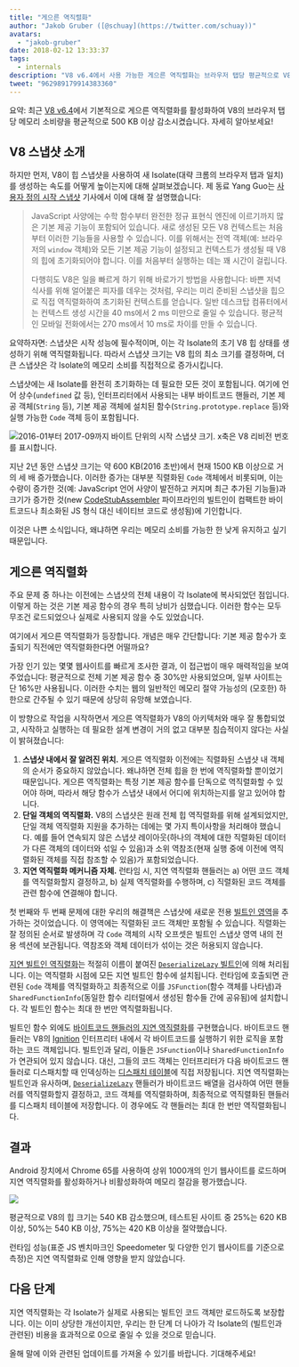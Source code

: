 ```yaml
---
title: "게으른 역직렬화"
author: "Jakob Gruber ([@schuay](https://twitter.com/schuay))"
avatars:
  - "jakob-gruber"
date: 2018-02-12 13:33:37
tags:
  - internals
description: "V8 v6.4에서 사용 가능한 게으른 역직렬화는 브라우저 탭당 평균적으로 V8의 메모리 소비량을 500 KB 이상 감소시킵니다."
tweet: "962989179914383360"
---
```

요약: 최근 [V8 v6.4](/blog/v8-release-64)에서 기본적으로 게으른 역직렬화를 활성화하여 V8의 브라우저 탭당 메모리 소비량을 평균적으로 500 KB 이상 감소시켰습니다. 자세히 알아보세요!

## V8 스냅샷 소개

하지만 먼저, V8이 힙 스냅샷을 사용하여 새 Isolate(대략 크롬의 브라우저 탭과 일치)를 생성하는 속도를 어떻게 높이는지에 대해 살펴보겠습니다. 제 동료 Yang Guo는 [사용자 정의 시작 스냅샷](/blog/custom-startup-snapshots) 기사에서 이에 대해 잘 설명했습니다:

<!--truncate-->
> JavaScript 사양에는 수학 함수부터 완전한 정규 표현식 엔진에 이르기까지 많은 기본 제공 기능이 포함되어 있습니다. 새로 생성된 모든 V8 컨텍스트는 처음부터 이러한 기능들을 사용할 수 있습니다. 이를 위해서는 전역 객체(예: 브라우저의 `window` 객체)와 모든 기본 제공 기능이 설정되고 컨텍스트가 생성될 때 V8의 힙에 초기화되어야 합니다. 이를 처음부터 실행하는 데는 꽤 시간이 걸립니다.
>
> 다행히도 V8은 일을 빠르게 하기 위해 바로가기 방법을 사용합니다: 바쁜 저녁 식사를 위해 얼어붙은 피자를 데우는 것처럼, 우리는 미리 준비된 스냅샷을 힙으로 직접 역직렬화하여 초기화된 컨텍스트를 얻습니다. 일반 데스크탑 컴퓨터에서는 컨텍스트 생성 시간을 40 ms에서 2 ms 미만으로 줄일 수 있습니다. 평균적인 모바일 전화에서는 270 ms에서 10 ms로 차이를 만들 수 있습니다.

요약하자면: 스냅샷은 시작 성능에 필수적이며, 이는 각 Isolate의 초기 V8 힙 상태를 생성하기 위해 역직렬화됩니다. 따라서 스냅샷 크기는 V8 힙의 최소 크기를 결정하며, 더 큰 스냅샷은 각 Isolate의 메모리 소비를 직접적으로 증가시킵니다.

스냅샷에는 새 Isolate를 완전히 초기화하는 데 필요한 모든 것이 포함됩니다. 여기에 언어 상수(`undefined` 값 등), 인터프리터에서 사용되는 내부 바이트코드 핸들러, 기본 제공 객체(`String` 등), 기본 제공 객체에 설치된 함수(`String.prototype.replace` 등)와 실행 가능한 `Code` 객체 등이 포함됩니다.

![2016-01부터 2017-09까지 바이트 단위의 시작 스냅샷 크기. x축은 V8 리비전 번호를 표시합니다.](/_img/lazy-deserialization/startup-snapshot-size.png)

지난 2년 동안 스냅샷 크기는 약 600 KB(2016 초반)에서 현재 1500 KB 이상으로 거의 세 배 증가했습니다. 이러한 증가는 대부분 직렬화된 `Code` 객체에서 비롯되며, 이는 수량이 증가한 것(예: JavaScript 언어 사양이 발전하고 커지며 최근 추가된 기능들)과 크기가 증가한 것(new [CodeStubAssembler](/blog/csa) 파이프라인의 빌트인이 컴팩트한 바이트코드나 최소화된 JS 형식 대신 네이티브 코드로 생성됨)에 기인합니다.

이것은 나쁜 소식입니다, 왜냐하면 우리는 메모리 소비를 가능한 한 낮게 유지하고 싶기 때문입니다.

## 게으른 역직렬화

주요 문제 중 하나는 이전에는 스냅샷의 전체 내용이 각 Isolate에 복사되었던 점입니다. 이렇게 하는 것은 기본 제공 함수의 경우 특히 낭비가 심했습니다. 이러한 함수는 모두 무조건 로드되었으나 실제로 사용되지 않을 수도 있었습니다.

여기에서 게으른 역직렬화가 등장합니다. 개념은 매우 간단합니다: 기본 제공 함수가 호출되기 직전에만 역직렬화한다면 어떨까요?

가장 인기 있는 몇몇 웹사이트를 빠르게 조사한 결과, 이 접근법이 매우 매력적임을 보여주었습니다: 평균적으로 전체 기본 제공 함수 중 30%만 사용되었으며, 일부 사이트는 단 16%만 사용됩니다. 이러한 수치는 웹의 일반적인 메모리 절약 가능성의 (모호한) 하한으로 간주될 수 있기 때문에 상당히 유망해 보였습니다.

이 방향으로 작업을 시작하면서 게으른 역직렬화가 V8의 아키텍처와 매우 잘 통합되었고, 시작하고 실행하는 데 필요한 설계 변경이 거의 없고 대부분 침습적이지 않다는 사실이 밝혀졌습니다:

1. **스냅샷 내에서 잘 알려진 위치.** 게으른 역직렬화 이전에는 직렬화된 스냅샷 내 객체의 순서가 중요하지 않았습니다. 왜냐하면 전체 힙을 한 번에 역직렬화할 뿐이었기 때문입니다. 게으른 역직렬화는 특정 기본 제공 함수를 단독으로 역직렬화할 수 있어야 하며, 따라서 해당 함수가 스냅샷 내에서 어디에 위치하는지를 알고 있어야 합니다.
2. **단일 객체의 역직렬화.** V8의 스냅샷은 원래 전체 힙 역직렬화를 위해 설계되었지만, 단일 객체 역직렬화 지원을 추가하는 데에는 몇 가지 특이사항을 처리해야 했습니다. 예를 들어 연속되지 않은 스냅샷 레이아웃(하나의 객체에 대한 직렬화된 데이터가 다른 객체의 데이터와 섞일 수 있음)과 소위 역참조(현재 실행 중에 이전에 역직렬화된 객체를 직접 참조할 수 있음)가 포함되었습니다.
3. **지연 역직렬화 메커니즘 자체.** 런타임 시, 지연 역직렬화 핸들러는 a) 어떤 코드 객체를 역직렬화할지 결정하고, b) 실제 역직렬화를 수행하며, c) 직렬화된 코드 객체를 관련 함수에 연결해야 합니다.

첫 번째와 두 번째 문제에 대한 우리의 해결책은 스냅샷에 새로운 전용 [빌트인 영역](https://cs.chromium.org/chromium/src/v8/src/snapshot/snapshot.h?l=55&rcl=f5b1d1d4f29b238ca2f0a13bf3a7b7067854592d)을 추가하는 것이었습니다. 이 영역에는 직렬화된 코드 객체만 포함될 수 있습니다. 직렬화는 잘 정의된 순서로 발생하며 각 `Code` 객체의 시작 오프셋은 빌트인 스냅샷 영역 내의 전용 섹션에 보관됩니다. 역참조와 객체 데이터가 섞이는 것은 허용되지 않습니다.

[지연 빌트인 역직렬화](https://goo.gl/dxkYDZ)는 적절히 이름이 붙여진 [`DeserializeLazy` 빌트인](https://cs.chromium.org/chromium/src/v8/src/builtins/x64/builtins-x64.cc?l=1355&rcl=f5b1d1d4f29b238ca2f0a13bf3a7b7067854592d)에 의해 처리됩니다. 이는 역직렬화 시점에 모든 지연 빌트인 함수에 설치됩니다. 런타임에 호출되면 관련된 `Code` 객체를 역직렬화하고 최종적으로 이를 `JSFunction`(함수 객체를 나타냄)과 `SharedFunctionInfo`(동일한 함수 리터럴에서 생성된 함수들 간에 공유됨)에 설치합니다. 각 빌트인 함수는 최대 한 번만 역직렬화됩니다.

빌트인 함수 외에도 [바이트코드 핸들러의 지연 역직렬화](https://goo.gl/QxZBL2)를 구현했습니다. 바이트코드 핸들러는 V8의 [Ignition](/blog/ignition-interpreter) 인터프리터 내에서 각 바이트코드를 실행하기 위한 로직을 포함하는 코드 객체입니다. 빌트인과 달리, 이들은 `JSFunction`이나 `SharedFunctionInfo`가 연관되어 있지 않습니다. 대신, 그들의 코드 객체는 인터프리터가 다음 바이트코드 핸들러로 디스패치할 때 인덱싱하는 [디스패치 테이블](https://cs.chromium.org/chromium/src/v8/src/interpreter/interpreter.h?l=94&rcl=f5b1d1d4f29b238ca2f0a13bf3a7b7067854592d)에 직접 저장됩니다. 지연 역직렬화는 빌트인과 유사하며, [`DeserializeLazy`](https://cs.chromium.org/chromium/src/v8/src/interpreter/interpreter-generator.cc?l=3247&rcl=f5b1d1d4f29b238ca2f0a13bf3a7b7067854592d) 핸들러가 바이트코드 배열을 검사하여 어떤 핸들러를 역직렬화할지 결정하고, 코드 객체를 역직렬화하며, 최종적으로 역직렬화된 핸들러를 디스패치 테이블에 저장합니다. 이 경우에도 각 핸들러는 최대 한 번만 역직렬화됩니다.

## 결과

Android 장치에서 Chrome 65를 사용하여 상위 1000개의 인기 웹사이트를 로드하며 지연 역직렬화를 활성화하거나 비활성화하여 메모리 절감을 평가했습니다.

![](/_img/lazy-deserialization/memory-savings.png)

평균적으로 V8의 힙 크기는 540 KB 감소했으며, 테스트된 사이트 중 25%는 620 KB 이상, 50%는 540 KB 이상, 75%는 420 KB 이상을 절약했습니다.

런타임 성능(표준 JS 벤치마크인 Speedometer 및 다양한 인기 웹사이트를 기준으로 측정)은 지연 역직렬화로 인해 영향을 받지 않았습니다.

## 다음 단계

지연 역직렬화는 각 Isolate가 실제로 사용되는 빌트인 코드 객체만 로드하도록 보장합니다. 이는 이미 상당한 개선이지만, 우리는 한 단계 더 나아가 각 Isolate의 (빌트인과 관련된) 비용을 효과적으로 0으로 줄일 수 있을 것으로 믿습니다.

올해 말에 이와 관련된 업데이트를 가져올 수 있기를 바랍니다. 기대해주세요!
